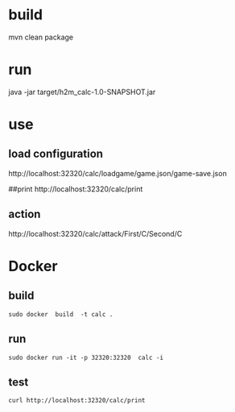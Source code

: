 # build
mvn clean package

# run 
java -jar target/h2m_calc-1.0-SNAPSHOT.jar

# use
## load configuration
http://localhost:32320/calc/loadgame/game.json/game-save.json

##print
http://localhost:32320/calc/print

## action
http://localhost:32320/calc/attack/First/C/Second/C

# Docker
## build
```sudo docker  build  -t calc .```
## run
```sudo docker run -it -p 32320:32320  calc -i```
## test
```curl http://localhost:32320/calc/print```
